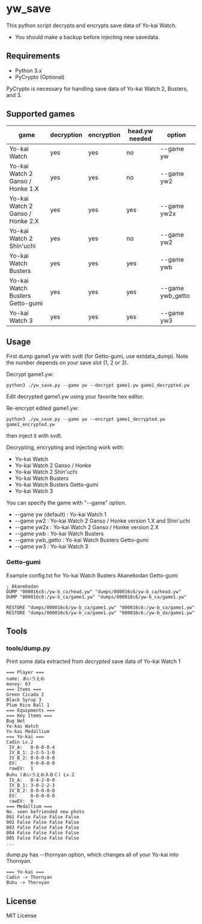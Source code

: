 # yw_save

This python script decrypts and encrypts save data of Yo-kai Watch.

* You should make a backup before injecting new savedata.

## Requirements

* Python 3.x
* PyCrypto (Optional)

PyCrypto is necessary for handling save data of Yo-kai Watch 2, Busters, and 3.

## Supported games
| game                             | decryption | encryption | head.yw needed | option           |
| -------------------------------- | ---------- | ---------- | -------------- | ---------------- |
| Yo-kai Watch                     | yes        | yes        | no             | --game yw        |
| Yo-kai Watch 2 Ganso / Honke 1.X | yes        | yes        | no             | --game yw2       |
| Yo-kai Watch 2 Ganso / Honke 2.X | yes        | yes        | yes            | --game yw2x      |
| Yo-kai Watch 2 Shin'uchi         | yes        | yes        | no             | --game yw2       |
| Yo-kai Watch Busters             | yes        | yes        | yes            | --game ywb       |
| Yo-kai Watch Busters Getto-gumi  | yes        | yes        | yes            | --game ywb_getto |
| Yo-kai Watch 3                   | yes        | yes        | yes            | --game yw3       |

## Usage

First dump game1.yw with svdt (for Getto-gumi, use extdata_dump).
Note the number depends on your save slot (1, 2 or 3).

Decrypt game1.yw:

    python3 ./yw_save.py --game yw --decrypt game1.yw game1_decrypted.yw

Edit decrypted game1.yw using your favorite hex editor.

Re-encrypt edited game1.yw:

    python3 ./yw_save.py --game yw --encrypt game1_decrypted.yw game1_encrypted.yw

then inject it with svdt.

Decrypting, encrypting and injecting work with:

* Yo-kai Watch
* Yo-kai Watch 2 Ganso / Honke
* Yo-kai Watch 2 Shin'uchi
* Yo-kai Watch Busters
* Yo-kai Watch Busters Getto-gumi
* Yo-kai Watch 3

You can specify the game with "--game" option.

* --game yw (default) : Yo-kai Watch 1
* --game yw2 : Yo-kai Watch 2 Ganso / Honke version 1.X and Shin'uchi
* --game yw2x : Yo-kai Watch 2 Ganso / Honke version 2.X
* --game ywb : Yo-kai Watch Busters
* --game ywb_getto : Yo-kai Watch Busters Getto-gumi
* --game yw3 : Yo-kai Watch 3

### Getto-gumi
Example config.txt for Yo-kai Watch Busters Akanekodan Getto-gumi

```
; Akanekodan
DUMP "000016c6:/yw-b_ca/head.yw" "dumps/000016c6/yw-b_ca/head.yw"
DUMP "000016c6:/yw-b_ca/game1.yw" "dumps/000016c6/yw-b_ca/game1.yw"

RESTORE "dumps/000016c6/yw-b_ca/game1.yw" "000016c6:/yw-b_ca/game1.yw"
RESTORE "dumps/000016c6/yw-b_ca/game1.yw" "000016c6:/yw-b_da/game1.yw"
```

## Tools
### tools/dump.py

Print some data extracted from *decrypted* save data of Yo-kai Watch 1

    === Player ===
    name: あいうえお
    money: 63
    === Items ===
    Green Cicada 2
    Black Syrup 3
    Plum Rice Ball 1
    === Equipments ===
    === Key Items ===
    Bug Net
    Yo-kai Watch
    Yo-kai Medallium
    === Yo-kai ===
    Cadin Lv.2
     IV_A:   0-0-0-0-4
     IV_B_1: 2-2-5-1-0
     IV_B_2: 0-0-0-0-0
     EV:     0-0-0-0-0
     rawEV:  1
    Buhu (あいうえおＡＢＣ) Lv.2
     IV_A:   0-4-2-0-0
     IV_B_1: 3-0-2-2-3
     IV_B_2: 0-0-0-0-0
     EV:     0-0-0-0-0
     rawEV:  0
    === Medallium ===
    No. seen befriended new photo
    001 False False False False
    002 False False False False
    003 False False False False
    004 False False False False
    005 False False False False
    ...

dump.py has --thornyan option, which changes all of your Yo-kai into Thornyan.

    === Yo-kai ===
    Cadin -> Thornyan
    Buhu -> Thornyan

## License

MIT License
